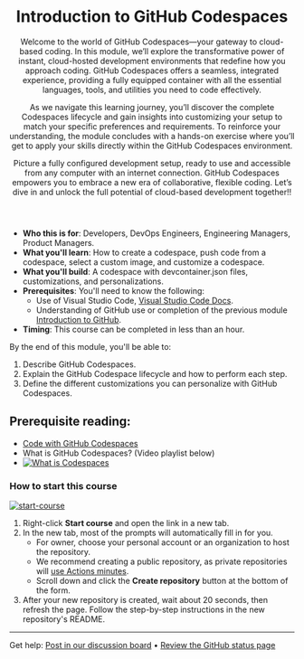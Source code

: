 <header>

# Introduction to GitHub Codespaces

Welcome to the world of GitHub Codespaces—your gateway to cloud-based coding. In this module, we’ll explore the transformative power of instant, cloud-hosted development environments that redefine how you approach coding. GitHub Codespaces offers a seamless, integrated experience, providing a fully equipped container with all the essential languages, tools, and utilities you need to code effectively.

As we navigate this learning journey, you’ll discover the complete Codespaces lifecycle and gain insights into customizing your setup to match your specific preferences and requirements. To reinforce your understanding, the module concludes with a hands-on exercise where you’ll get to apply your skills directly within the GitHub Codespaces environment.

Picture a fully configured development setup, ready to use and accessible from any computer with an internet connection. GitHub Codespaces empowers you to embrace a new era of collaborative, flexible coding. Let’s dive in and unlock the full potential of cloud-based development together!!

</header>


- **Who this is for**: Developers, DevOps Engineers, Engineering Managers, Product Managers.
- **What you'll learn**: How to create a codespace, push code from a codespace, select a custom image, and customize a codespace.
- **What you'll build**: A codespace with devcontainer.json files, customizations, and personalizations.
- **Prerequisites**: You'll need to know the following:
  - Use of Visual Studio Code, [Visual Studio Code Docs](https://code.visualstudio.com/docs).
  - Understanding of GitHub use or completion of the previous module [Introduction to GitHub](https://github.com/WirelessLife/Mastering-GitHub-Copilot-for-Paired-Programming/blob/main/01-Introduction-to-GitHub/README.md?WT.mc_id=academic-113596-abartolo).
- **Timing**: This course can be completed in less than an hour.

By the end of this module, you'll be able to:

1. Describe GitHub Codespaces.
2. Explain the GitHub Codespace lifecycle and how to perform each step.
3. Define the different customizations you can personalize with GitHub Codespaces.


## Prerequisite reading: 

- [Code with GitHub Codespaces](https://learn.microsoft.com/training/modules/code-with-github-codespaces/?WT.mc_id=academic-113596-abartolo)
- What is GitHub Codespaces? (Video playlist below)
- [![What is Codespaces](https://img.youtube.com/vi/ozuDPmcC1io/0.jpg)](https://www.youtube.com/watch?v=ozuDPmcC1io&list=PLmsFUfdnGr3wTl-NCblzcrEv2lFSX975-)



### How to start this course

<!-- For start course, run in JavaScript:
'https://github.com/new?' + new URLSearchParams({
  template_owner: 'skills',
  template_name: 'code-with-codespaces',
  owner: '@me',
  name: 'skills-code-with-codespaces',
  description: 'My clone repository',
  visibility: 'public',
}).toString()
-->

[![start-course](https://user-images.githubusercontent.com/1221423/235727646-4a590299-ffe5-480d-8cd5-8194ea184546.svg)](https://github.com/new?template_owner=skills&template_name=code-with-codespaces&owner=%40me&name=skills-code-with-codespaces&description=My+clone+repository&visibility=public)

1. Right-click **Start course** and open the link in a new tab.
2. In the new tab, most of the prompts will automatically fill in for you.
   - For owner, choose your personal account or an organization to host the repository.
   - We recommend creating a public repository, as private repositories will [use Actions minutes](https://docs.github.com/en/billing/managing-billing-for-github-actions/about-billing-for-github-actions?WT.mc_id=academic-113596-abartolo).
   - Scroll down and click the **Create repository** button at the bottom of the form.
3. After your new repository is created, wait about 20 seconds, then refresh the page. Follow the step-by-step instructions in the new repository's README.

<footer>

<!--
  <<< Author notes: Footer >>>
  Add a link to get support, GitHub status page, code of conduct, license link.
-->

---

Get help: [Post in our discussion board](https://github.com/orgs/skills/discussions/categories/introduction-to-github) &bull; [Review the GitHub status page](https://www.githubstatus.com/)
